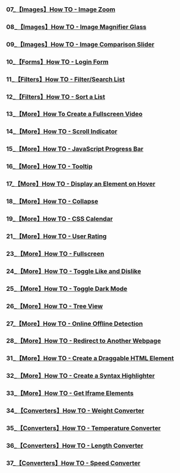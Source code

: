 ### 07_[【Images】How TO - Image Zoom](https://www.w3schools.com/howto/howto_js_image_zoom.asp)

### 08_[【Images】How TO - Image Magnifier Glass](https://www.w3schools.com/howto/howto_js_image_magnifier_glass.asp)

### 09_[【Images】How TO - Image Comparison Slider](https://www.w3schools.com/howto/howto_js_image_comparison.asp)

### 10_[【Forms】How TO - Login Form](https://www.w3schools.com/howto/howto_css_login_form.asp)

### 11_[【Filters】How TO - Filter/Search List](https://www.w3schools.com/howto/howto_js_filter_lists.asp)

### 12_[【Filters】How TO - Sort a List](https://www.w3schools.com/howto/howto_js_sort_list.asp)

### 13_[【More】How To Create a Fullscreen Video](https://www.w3schools.com/howto/howto_css_fullscreen_video.asp)

### 14_[【More】How TO - Scroll Indicator](https://www.w3schools.com/howto/howto_js_scroll_indicator.asp)

### 15_[【More】How TO - JavaScript Progress Bar](https://www.w3schools.com/howto/howto_js_progressbar.asp)

### 16_[【More】How TO - Tooltip](https://www.w3schools.com/howto/howto_css_tooltip.asp)

### 17_[【More】How TO - Display an Element on Hover](https://www.w3schools.com/howto/howto_css_display_element_hover.asp)

### 18_[【More】How TO - Collapse](https://www.w3schools.com/howto/howto_js_collapsible.asp)

### 19_[【More】How TO - CSS Calendar](https://www.w3schools.com/howto/howto_css_calendar.asp)

### 21_[【More】How TO - User Rating](https://www.w3schools.com/howto/howto_css_user_rating.asp)

### 23_[【More】How TO - Fullscreen](https://www.w3schools.com/howto/howto_js_fullscreen.asp)

### 24_[【More】How TO - Toggle Like and Dislike](https://www.w3schools.com/howto/howto_js_toggle_like.asp)

### 25_[【More】How TO - Toggle Dark Mode](https://www.w3schools.com/howto/howto_js_toggle_dark_mode.asp)

### 26_[【More】How TO - Tree View](https://www.w3schools.com/howto/howto_js_treeview.asp)

### 27_[【More】How TO - Online Offline Detection](https://www.w3schools.com/howto/howto_js_offline_detection.asp)

### 28_[【More】How TO - Redirect to Another Webpage](https://www.w3schools.com/howto/howto_js_redirect_webpage.asp)

### 31_[【More】How TO - Create a Draggable HTML Element](https://www.w3schools.com/howto/howto_js_draggable.asp)

### 32_[【More】How TO - Create a Syntax Highlighter](https://www.w3schools.com/howto/howto_syntax_highlight.asp)

### 33_[【More】How TO - Get Iframe Elements](https://www.w3schools.com/howto/howto_js_element_iframe.asp)

### 34_[【Converters】How TO - Weight Converter](https://www.w3schools.com/howto/howto_js_weight_converter.asp)

### 35_[【Converters】How TO - Temperature Converter](https://www.w3schools.com/howto/howto_js_temperature_converter.asp)

### 36_[【Converters】How TO - Length Converter](https://www.w3schools.com/howto/howto_js_length_converter.asp)

### 37_[【Converters】How TO - Speed Converter](https://www.w3schools.com/howto/howto_js_speed_converter.asp)
